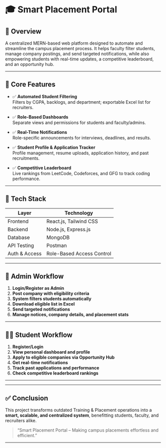 # 🎓 Smart Placement Portal

## 🚀 Overview
A centralized MERN-based web platform designed to automate and streamline the campus placement process. It helps faculty filter students, manage company postings, and send targeted notifications, while also empowering students with real-time updates, a competitive leaderboard, and an opportunity hub.

---

## 🔧 Core Features

- ✅ **Automated Student Filtering**  
  Filters by CGPA, backlogs, and department; exportable Excel list for recruiters.

- ✅ **Role-Based Dashboards**  
  Separate views and permissions for students and faculty/admins.

- ✅ **Real-Time Notifications**  
  Role-specific announcements for interviews, deadlines, and results.

- ✅ **Student Profile & Application Tracker**  
  Profile management, resume uploads, application history, and past recruitments.

- ✅ **Competitive Leaderboard**  
  Live rankings from LeetCode, Codeforces, and GFG to track coding performance.

---

## 🧰 Tech Stack

| Layer       | Technology        |
|-------------|-------------------|
| Frontend    | React.js, Tailwind CSS |
| Backend     | Node.js, Express.js |
| Database    | MongoDB |
| API Testing | Postman |
| Auth & Access | Role-Based Access Control |

---

## 🧪 Admin Workflow

1. **Login/Register as Admin**
2. **Post company with eligibility criteria**
3. **System filters students automatically**
4. **Download eligible list in Excel**
5. **Send targeted notifications**
6. **Manage notices, company details, and placement stats**

---

## 🧑‍🎓 Student Workflow

1. **Register/Login**
2. **View personal dashboard and profile**
3. **Apply to eligible companies via Opportunity Hub**
4. **Get real-time notifications**
5. **Track past applications and performance**
6. **Check competitive leaderboard rankings**

---

---

## ✅ Conclusion

This project transforms outdated Training & Placement operations into a **smart, scalable, and centralized system**, benefitting students, faculty, and recruiters alike.

> “Smart Placement Portal – Making campus placements effortless and efficient.”

---
